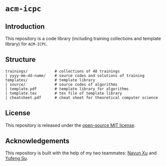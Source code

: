 # `acm-icpc`

## Introduction
This repository is a code library (including training collections and template library) for `ACM-ICPC`.

## Structure

```
trainings/            # collections of 48 trainings
| yyyy-mm-dd-name/    # source codes and solutions of training
templates/            # template library
| source/             # source codes of algorithms
| template.pdf        # template library for algorithms
| template.tex        # tex file of template library
| cheatsheet.pdf      # cheat sheet for theoretical computer science
```

## License

This repository is released under the [open-source MIT license](https://github.com/zhijian-liu/acm-icpc/blob/master/LICENSE).

## Acknowledgements

This repository is built with the help of my two teammates: [Nayun Xu](https://github.com/Nerer) and [Yufeng Su](https://github.com/suyufeng).

